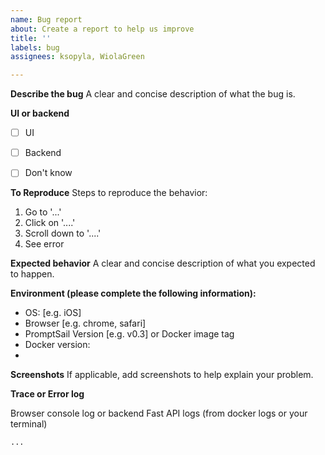 ```yaml
---
name: Bug report
about: Create a report to help us improve
title: ''
labels: bug
assignees: ksopyla, WiolaGreen

---
```


**Describe the bug**
A clear and concise description of what the bug is.

**UI or backend**
 - [ ] UI
 - [ ] Backend
 - [ ] Don't know


**To Reproduce**
Steps to reproduce the behavior:
1. Go to '...'
2. Click on '....'
3. Scroll down to '....'
4. See error

**Expected behavior**
A clear and concise description of what you expected to happen.




**Environment (please complete the following information):**
 - OS: [e.g. iOS]
 - Browser [e.g. chrome, safari]
 - PromptSail Version [e.g. v0.3] or Docker image tag
 - Docker version: 
 - 

**Screenshots**
If applicable, add screenshots to help explain your problem.

**Trace or Error log**

Browser console log or backend Fast API logs (from docker logs or your terminal)

```
...
```
